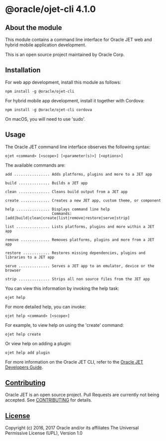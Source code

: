 # @oracle/ojet-cli 4.1.0

## About the module
This module contains a command line interface for Oracle JET web and hybrid mobile application development.

This is an open source project maintained by Oracle Corp.

## Installation
For web app development, install this module as follows:
```
npm install -g @oracle/ojet-cli
```

For hybrid mobile app development, install it together with Cordova:
```
npm install -g @oracle/ojet-cli cordova
```

On macOS, you will need to use 'sudo'.

## Usage
The Oracle JET command line interface observes the following syntax:
```
ojet <command> [<scope>] [<parameter(s)>] [<options>]
```
The available commands are:
```
add ................ Adds platforms, plugins and more to a JET app

build .............. Builds a JET app

clean .............. Cleans build output from a JET app

create ............. Creates a new JET app, custom theme, or component

help ............... Displays command line help
                     Commands: [add|build|clean|create|list|remove|restore|serve|strip]

list ............... Lists platforms, plugins and more within a JET app

remove ............. Removes platforms, plugins and more from a JET app

restore ............ Restores missing dependencies, plugins and libraries to a JET app

serve .............. Serves a JET app to an emulator, device or the browser

strip .............. Strips all non source files from the JET app

```
You can view this information by invoking the help task:
```
ojet help
```
For more detailed help, you can invoke:
```
ojet help <command> [<scope>]
```
For example, to view help on using the 'create' command:
```
ojet help create
```
Or view help on adding a plugin:
```
ojet help add plugin
```

For more information on the Oracle JET CLI, refer to the [Oracle JET Developers Guide](http://docs.oracle.com/middleware/jet410/jet/).

## [Contributing](https://github.com/oracle/ojet-cli/tree/master/CONTRIBUTING.md)
Oracle JET is an open source project.  Pull Requests are currently not being accepted. See [CONTRIBUTING](https://github.com/oracle/ojet-cli/tree/master/CONTRIBUTING.md) for details.

## [License](https://github.com/oracle/ojet-cli/tree/master/LICENSE.md)
Copyright (c) 2016, 2017 Oracle and/or its affiliates The Universal Permissive License (UPL), Version 1.0

